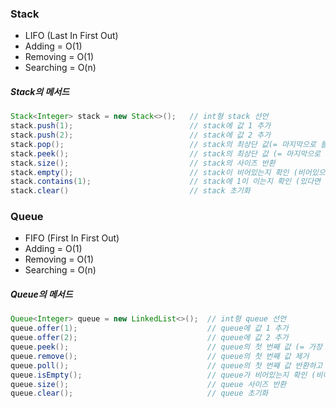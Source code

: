 ### Stack
- LIFO (Last In First Out)
- Adding = O(1)
- Removing = O(1)
- Searching = O(n)

##### Stack의 메서드

``` java
Stack<Integer> stack = new Stack<>();   // int형 stack 선언
stack.push(1);                          // stack에 값 1 추가
stack.push(2);                          // stack에 값 2 추가
stack.pop();                            // stack의 최상단 값(= 마지막으로 들어온 값)을 반환하고 제거
stack.peek();                           // stack의 최상단 값 (= 마지막으로 들어온 값) 반환
stack.size();                           // stack의 사이즈 반환
stack.empty();                          // stack이 비어있는지 확인 (비어있으면 true)
stack.contains(1);                      // stack에 1이 이는지 확인 (있다면 true)
stack.clear()                           // stack 초기화
```

### Queue
- FIFO (First In First Out)
- Adding = O(1)
- Removing = O(1)
- Searching = O(n)

##### Queue의 메서드

``` java
Queue<Integer> queue = new LinkedList<>();  // int형 queue 선언 
queue.offer(1);                             // queue에 값 1 추가
queue.offer(2);                             // queue에 값 2 추가
queue.peek();                               // queue의 첫 번째 값 (= 가장 먼저 들어온 값) 출력
queue.remove();                             // queue의 첫 번째 값 제거
queue.poll();                               // queue의 첫 번째 값 반환하고 제거. 비어있다면 null
queue.isEmpty();                            // queue가 비어있는지 확인 (비어있으면 true)
queue.size();                               // queue 사이즈 반환
queue.clear();                              // queue 초기화
```
